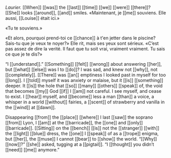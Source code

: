 *Laurier.* [[When]] [[was]] the [[last]] [[time]] [[we]] [[were]] [[there]]? [[She]] looks [[around]], [[and]] smiles. «Maintenant, je [[me]] souviens. Elle aussi, [[Louise]] était ici.»

«Tu te souviens.»

«Et alors, pourquoi prend-toi ce [[chance]] à t'en jetter dans le piscine? Sais-tu que je veux te noyer?» Elle rit, mais ses yeux sont sérieux. «C’est pas assez de dire la verité. Il faut que tu soit vrai, vraiment vraiment. Tu sais ce que je te dis?»

“I [[understand]].” [[Something]] [[felt]] [[wrong]] about answering [[her]], but [[what]] [[else]] was I to [[do]]? I was sad, and knew not [[why]], not [[completely]]. [[There]] was [[an]] emptiness I looked past in myself for too [[long]]. I [[told]] myself it was anxiety or malaise, but it [[is]] [[something]] deeper. It [[is]] the hole that [[so]] [[many]] [[others]] [[speak]] of, the void that becomes [[my]] God [[if]] I [[am]] not careful. I see myself, and cease to exist. I [[hear]] myself, and [[become]] less a man [[than]] a voice, a whisper in a world [[without]] fairies, a [[scent]] of strawberry and vanilla in the [[wind]] at [[dawn]].

Disappearing [[from]] the [[place]] [[where]] I last [[saw]] the soprano [[from]] Lyon, I [[am]] at the [[barricade]], the [[one]] and [[only]] [[barricade]]. [[Sitting]] on the [[bench]] [[is]] not the [[stranger]] [[with]] the [[light]] [[blue]] dress, the [[one]] I [[speak]] of as a [[trope]] enigma, but [[her]], the [[muse]] I cannot [[bear]] to [[show]] the world. “[[Why]] [[now]]?” [[she]] asked, tugging at a [[pigtail]]. “I [[thought]] you didn’t [[need]] [[me]] anymore.”
